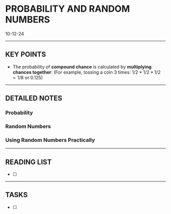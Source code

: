 # PROBABILITY AND RANDOM NUMBERS
10-12-24


---
## KEY POINTS

- The probability of **compound chance** is calculated by **multiplying chances together**: 
    (For example, tossing a coin 3 times: $1/2 * 1/2 * 1/2 = 1/8$ or $0.125$)


---
## DETAILED NOTES

### Probability

### Random Numbers

### Using Random Numbers Practically


---
## READING LIST
- [ ]


---
## TASKS
- [ ]
